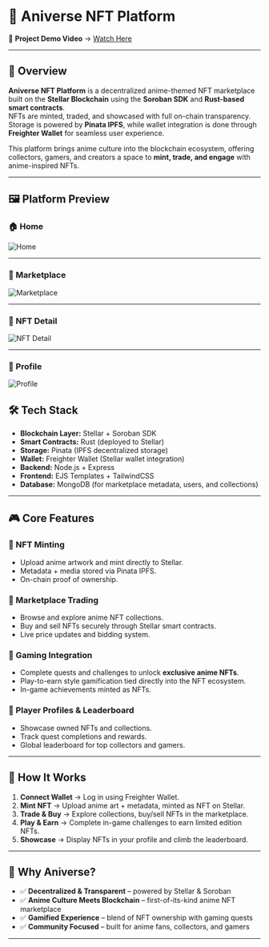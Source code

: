 # 🌌 Aniverse NFT Platform

🎥 **Project Demo Video** → [Watch Here](<ADD_YOUTUBE_LINK_HERE>)  

---

## 📖 Overview  

**Aniverse NFT Platform** is a decentralized anime-themed NFT marketplace built on the **Stellar Blockchain** using the **Soroban SDK** and **Rust-based smart contracts**.  
NFTs are minted, traded, and showcased with full on-chain transparency. Storage is powered by **Pinata IPFS**, while wallet integration is done through **Freighter Wallet** for seamless user experience.  

This platform brings anime culture into the blockchain ecosystem, offering collectors, gamers, and creators a space to **mint, trade, and engage** with anime-inspired NFTs.  

---

## 🖼️ Platform Preview  

### 🏠 Home  
![Home](https://ik.imagekit.io/jv5oqzl31y/Screenshot%202025-08-26%20052740.png?updatedAt=1756166293584)

---

### 🛒 Marketplace  
![Marketplace](https://ik.imagekit.io/jv5oqzl31y/Screenshot%202025-08-26%20052942.png?updatedAt=1756166404294)

---

### 🎨 NFT Detail  
![NFT Detail](https://ik.imagekit.io/jv5oqzl31y/Screenshot%202025-08-26%20053148.png?updatedAt=1756166531039)

---

### 👤 Profile  
![Profile](https://ik.imagekit.io/jv5oqzl31y/Screenshot%202025-08-26%20053335.png?updatedAt=1756166631790)


## 🛠️ Tech Stack  

- **Blockchain Layer:** Stellar + Soroban SDK  
- **Smart Contracts:** Rust (deployed to Stellar)  
- **Storage:** Pinata (IPFS decentralized storage)  
- **Wallet:** Freighter Wallet (Stellar wallet integration)  
- **Backend:** Node.js + Express  
- **Frontend:** EJS Templates + TailwindCSS  
- **Database:** MongoDB (for marketplace metadata, users, and collections)  

---

## 🎮 Core Features  

### 🔹 NFT Minting  
- Upload anime artwork and mint directly to Stellar.  
- Metadata + media stored via Pinata IPFS.  
- On-chain proof of ownership.  

### 🔹 Marketplace Trading  
- Browse and explore anime NFT collections.  
- Buy and sell NFTs securely through Stellar smart contracts.  
- Live price updates and bidding system.  

### 🔹 Gaming Integration  
- Complete quests and challenges to unlock **exclusive anime NFTs**.  
- Play-to-earn style gamification tied directly into the NFT ecosystem.  
- In-game achievements minted as NFTs.  

### 🔹 Player Profiles & Leaderboard  
- Showcase owned NFTs and collections.  
- Track quest completions and rewards.  
- Global leaderboard for top collectors and gamers.  

---

## 🚀 How It Works  

1. **Connect Wallet** → Log in using Freighter Wallet.  
2. **Mint NFT** → Upload anime art + metadata, minted as NFT on Stellar.  
3. **Trade & Buy** → Explore collections, buy/sell NFTs in the marketplace.  
4. **Play & Earn** → Complete in-game challenges to earn limited edition NFTs.  
5. **Showcase** → Display NFTs in your profile and climb the leaderboard.  

---

## 🌟 Why Aniverse?  

- ✅ **Decentralized & Transparent** – powered by Stellar & Soroban  
- ✅ **Anime Culture Meets Blockchain** – first-of-its-kind anime NFT marketplace  
- ✅ **Gamified Experience** – blend of NFT ownership with gaming quests  
- ✅ **Community Focused** – built for anime fans, collectors, and gamers  

---
